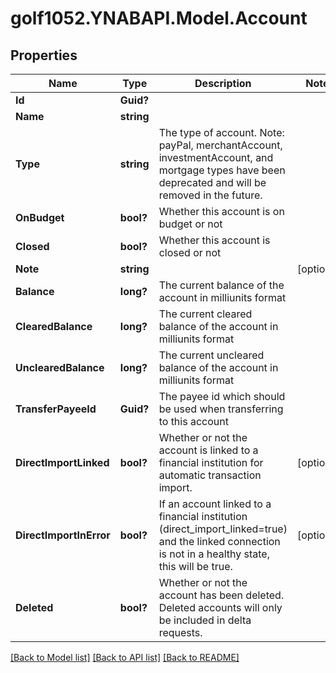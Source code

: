 # golf1052.YNABAPI.Model.Account
## Properties

Name | Type | Description | Notes
------------ | ------------- | ------------- | -------------
**Id** | **Guid?** |  | 
**Name** | **string** |  | 
**Type** | **string** | The type of account. Note: payPal, merchantAccount, investmentAccount, and mortgage types have been deprecated and will be removed in the future. | 
**OnBudget** | **bool?** | Whether this account is on budget or not | 
**Closed** | **bool?** | Whether this account is closed or not | 
**Note** | **string** |  | [optional] 
**Balance** | **long?** | The current balance of the account in milliunits format | 
**ClearedBalance** | **long?** | The current cleared balance of the account in milliunits format | 
**UnclearedBalance** | **long?** | The current uncleared balance of the account in milliunits format | 
**TransferPayeeId** | **Guid?** | The payee id which should be used when transferring to this account | 
**DirectImportLinked** | **bool?** | Whether or not the account is linked to a financial institution for automatic transaction import. | [optional] 
**DirectImportInError** | **bool?** | If an account linked to a financial institution (direct_import_linked&#x3D;true) and the linked connection is not in a healthy state, this will be true. | [optional] 
**Deleted** | **bool?** | Whether or not the account has been deleted.  Deleted accounts will only be included in delta requests. | 

[[Back to Model list]](../README.md#documentation-for-models) [[Back to API list]](../README.md#documentation-for-api-endpoints) [[Back to README]](../README.md)

